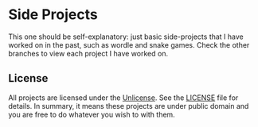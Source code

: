# Side Projects

This one should be self-explanatory: just basic side-projects that I have worked on in the past, such as wordle and snake games. Check the other branches to view each project I have worked on.

## License

All projects are licensed under the [Unlicense](https://unlicense.org). See the [LICENSE](LICENSE) file for details. In summary, it means these projects are under public domain and you are free to do whatever you wish to with them.
